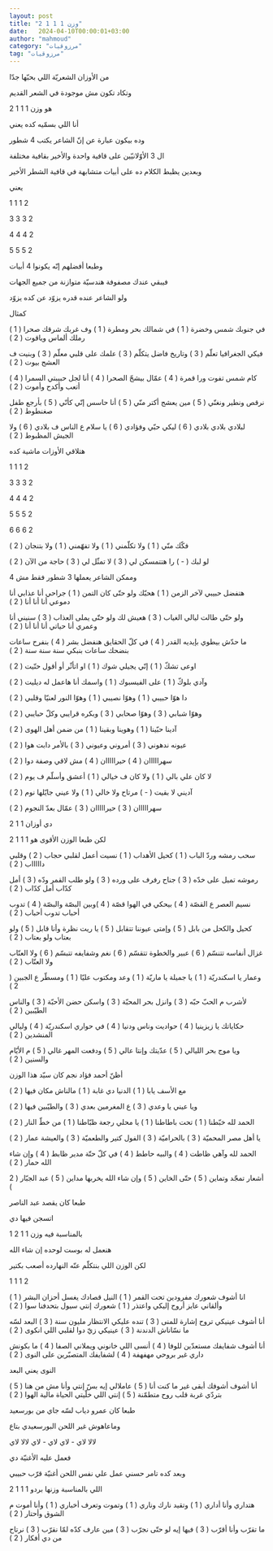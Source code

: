 ```yaml
---
layout: post
title: "وزن 1 1 1 2"
date:   2024-04-10T00:00:01+03:00
author: "mahmoud"
category: "مرزوقيات"
tag: "مرزوقيات"
---
```



من الأوزان الشعريّة اللي بحبّها جدّا

وتكاد تكون مش موجودة في الشعر القديم

هو وزن 1 1 1 2

أنا اللي بسمّيه كده يعني

وده بيكون عبارة عن إنّ الشاعر يكتب 4 شطور

ال 3 الأوّلانيّين على قافية واحدة والأخير بقافية
مختلفة

وبعدين يظبط الكلام ده على أبيات متشابهة في قافية الشطر
الأخير

يعني

1 1 1 2

3 3 3 2

4 4 4 2

5 5 5 2




وطبعا أفضلهم إنّه يكونوا 4 أبيات

فيبقي عندك مصفوفة هندسيّة متوازنة من جميع الجهات

ولو الشاعر عنده قدره يزوّد عن كده يزوّد




كمثال

في جنوبك شمس وخضرة ( 1 ) في شمالك بحر ومطرة ( 1 ) وف
غربك شرقك صحرا ( 1 ) رملك ألماس وياقوت ( 2 )

فيكي الجغرافيا تعلّم ( 3 ) وتاريخ فاضل يتكلّم ( 3 ) علمك
على قلبي معلّم ( 3 ) وبنيت ف العشج بيوت ( 2 )

كام شمس تفوت ورا قمرة ( 4 ) عمّال بيشجّ الصحرا ( 4 ) أنا
لجل حبيبتي السمرا ( 4 ) أتعب وأكدح وأموت ( 2 )

نرقص ونطير ونغنّي ( 5 ) مين يعشج أكتر منّي ( 5 ) أنا حاسس
إنّي كأنّي ( 5 ) بأرجع طفل صغنطوط ( 2 )

لبلادي بلادي بلادي ( 6 ) ليكي حبّي وفؤادي ( 6 ) يا سلام ع
الناس ف بلادي ( 6 ) ولا الجيش المظبوط ( 2 )

هتلاقي الأوزات ماشية كده

1 1 1 2

3 3 3 2

4 4 4 2

5 5 5 2

6 6 6 2




فكّك منّي ( 1 ) ولا تكلّمني ( 1 ) ولا تفهّمني ( 1 ) ولا
بتنجان ( 2 )

لو لبك ( - ) را هتتمسكن لي ( 3 ) لا تمثّل لي ( 3 ) حاجة
من الآن ( 2 )




وممكن الشاعر يعملها 3 شطور فقط مش 4




هتفضل حبيبي لآخر الزمن ( 1 ) هحبّك ولو حتّى كان التمن ( 1
) جراحي أنا عذابي أنا دموعي أنا أنا أنا ( 2 )

ولو حتّى طالت ليالي الغياب ( 3 ) هعيش لك ولو حتّى يملى
العذاب ( 3 ) سنيني أنا وعمري أنا حياتي أنا أنا أنا ( 2 )

ما حدّش بيطوي بإيديه القدر ( 4 ) في كلّ الحقايق هنفضل بشر
( 4 ) بنفرح ساعات بنضحك ساعات بنبكي سنة سنة سنة ( 2 )




اوعى تشكّ ( 1 ) إنّي يجيلي شوك ( 1 ) او اتأثّر أو أقول حنّيت
( 2 )

وآدي بلوكّ ( 1 ) على الفيسبوك ( 1 ) واسمك أنا هاعمل له
ديليت ( 2 )




دا هوّا حبيبي ( 1 ) وهوّا نصيبي ( 1 ) وهوّا النور لعنيّا
وقلبي ( 2 )

وهوّا شبابي ( 3 ) وهوّا صحابي ( 3 ) وبكره قرايبي وكلّ
حبايبي ( 2 )




آدينا حبّينا ( 1 ) وهوينا وبقينا ( 1 ) من ضمن أهل الهوى (
2 )

عيونه ندهوني ( 3 ) أمروني وعيوني ( 3 ) بالأمر دابت هوا (
2 )

سهرااااان ( 4 ) حيرااااان ( 4 ) مش لاقي وصفة دوا (
2 )




لا كان علي بالي ( 1 ) ولا كان ف خيالي ( 1 ) أعشق وأسلّم ف
يوم ( 2 )

آديني لا بقيت ( - ) مرتاح ولا خالي ( 1 ) ولا عيني جايّلها
نوم ( 2 )

سهرااااان ( 3 ) حيرااااان ( 3 ) عمّال بعدّ النجوم (
2 )




دي أوزان 1 1 2

لكن طبعا الوزن الأقوى هو 1 1 1 2

سحب رمشه وردّ الباب ( 1 ) كحيل الأهداب ( 1 ) نسيت أعمل
لقلبي حجاب ( 2 ) وقلبي داااااب ( 2 )

رموشه تميل على خدّه ( 3 ) جناح رفرف على ورده ( 3 ) ولو
طلب القمر ودّه ( 3 ) أمل كدّاب أمل كدّاب ( 2 )

نسيم العصر ع القصّة ( 4 ) بيحكي في الهوا قصّة ( 4 )وبين
البصّة والبصّة ( 4 ) تدوب أحباب تدوب أحباب ( 2 )

كحيل والكحل من بابل ( 5 ) وإمتى عيوننا تتقابل ( 5 ) يا
ريت نظرة وأنا قابل ( 5 ) ولو بعتاب ولو بعتاب ( 2 )

غزال أنفاسه تتنسّم ( 6 ) عبير والخطوة تتقسّم ( 6 ) نغم
وشفايفه تتبسّم ( 6 ) ولا العنّاب ولا العنّاب ( 2 )




وعمار يا اسكندريّة ( 1 ) يا جميلة يا ماريّة ( 1 ) وعد
ومكتوب عليّا ( 1 ) ومسطّر ع الجبين ( 2 )

لأشرب م الحبّ حبّه ( 3 ) وانزل بحر المحبّة ( 3 ) واسكن حضن
الأحبّة ( 3 ) والناس الطيّبين ( 2 )

حكاياتك يا زيزينيا ( 4 ) حواديت وناس ودنيا ( 4 ) في
حواري اسكندريّة ( 4 ) وليالي المنشدين ( 2 )

ويا موج بحر الليالي ( 5 ) عدّيتك وإنتا عالي ( 5 ) ودفعت
المهر غالي ( 5 ) م الأيّام والسنين ( 2 )




أظنّ أحمد فؤاد نجم كان سيّد هذا الوزن




مع الأسف يابا ( 1 ) الدنيا دي غابة ( 1 ) مالناش مكان
فيها ( 2 )

ويا عيني يا وعدي ( 3 ) ع المغرمين بعدي ( 3 ) والطيّبين
فيها ( 2 )




الحمد لله خبّطنا ( 1 ) تحت باطاطنا ( 1 ) يا محلي رجعة
ظبّاطنا ( 1 ) من خطّ النار ( 2 )

يا أهل مصر المحميّة ( 3 ) بالحراميّة ( 3 ) الفول كتير
والطعميّة ( 3 ) والعيشة عمار ( 2 )

الحمد لله وآهي ظاطت ( 4 ) والبيه حاطط ( 4 ) في كلّ حتّة
مدير ظابط ( 4 ) وإن شاء الله حمار ( 2 )

أشعار تمجّد وتماين ( 5 ) حتّى الخاين ( 5 ) وإن شاء الله
يخربها مداين ( 5 ) عبد الجبّار ( 2 )

طبعا كان يقصد عبد الناصر

اتسجن فيها دي




بالمناسبة فيه وزن 1 1 2 1

هنعمل له بوست لوحده إن شاء الله

لكن الوزن اللي بنتكلّم عنّه النهارده أصعب بكتير

1 1 1 2




انا أشوف شعورك مفرودين تحت القمر ( 1 ) النيل قصادك يغسل
أحزان البشر ( 1 ) وألقاني عايز أروح إليكي واعتذر ( 1 ) شعورك إنتي سيول
بتحدفنا سوا ( 2 )

أنا أشوف عينيكي تروح إشارة للمنى ( 3 ) تنده عليكي
الانتظار مليون سنة ( 3 ) البعد لسّه ما نسّاناش الدندنة ( 3 )
عينيكي زيّ دوا لقلبي اللي انكوى ( 2 )

أنا أشوف شفايفك مستعدّين للوفا ( 4 ) أنسى اللي خانوني
ويملاني الصفا ( 4 ) ما بكونش داري غير بروحي مهفهفة ( 4 ) لشفايفك
المتصبّرين على النوى ( 2 )

النوى يعني البعد

أنا أشوف أشوفك أبقى غير ما كنت أنا ( 5 ) عاملالي إيه بسّ
إنتي وأنا مش من هنا ( 5 ) بتردّي غربة قلب روح متطمّنة ( 5 ) إنتي اللي
خلّيتي الحياة مالية الهوا ( 2 )




طبعا كان عمرو دياب لسّه جاي من بورسعيد

وماعاهوش غير اللحن البورسعيدي بتاع

لالا لاي - لاي لاي - لاي لالا لاي

فعمل عليه الأغنيّة دي

وبعد كده تامر حسني عمل علي نفس اللحن أغنيّة قرّب
حبيبي

اللي بالمناسبة وزنها بردو 1 1 1 2

هتداري وأنا أداري ( 1 ) وتقيد نارك وناري ( 1 ) وتموت
وتعرف أخباري ( 1 ) وأنا أموت م الشوق وأحتار ( 2 )

ما تقرّب وأنا أقرّب ( 3 ) فيها إيه لو حتّى نجرّب ( 3 ) مين
عارف كدّه لمّا نقرّب ( 3 ) نرتاح من دي أفكار ( 2 )
